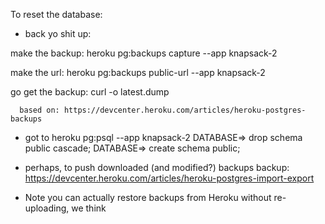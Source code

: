 To reset the database:

- back yo shit up:

make the backup:
  heroku pg:backups capture --app knapsack-2

make the url:
  heroku pg:backups public-url <b001> --app knapsack-2

go get the backup:
  curl -o latest.dump <your fancy long url>

      based on: https://devcenter.heroku.com/articles/heroku-postgres-backups


- got to  heroku pg:psql --app knapsack-2
DATABASE=> drop schema public cascade;
DATABASE=> create schema public;

- perhaps, to push downloaded (and modified?) backups backup:
https://devcenter.heroku.com/articles/heroku-postgres-import-export
* Note you can actually restore backups from Heroku without re-uploading, we think
